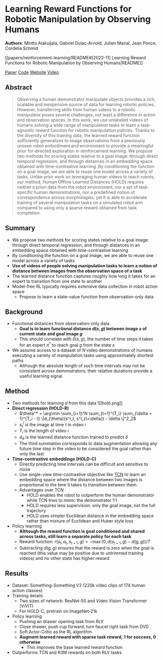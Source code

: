 # Learning Reward Functions for Robotic Manipulation by Observing Humans

**Authors**: Minttu Alakuijala, Gabriel Dulac-Arnold, Julien Mairal, Jean Ponce, Cordelia Schmid

[[papers/reinforcement-learning/README#[2022-11] Learning Reward Functions for Robotic Manipulation by Observing Humans|README]]

[Paper](http://arxiv.org/abs/2211.09019)
[Code](https://github.com/minttusofia/hold-rewards)
[Website](https://sites.google.com/view/hold-rewards)
[Video](https://www.youtube.com/watch?v=t6g3Em4HDwI)

## Abstract

> Observing a human demonstrator manipulate objects provides a rich, scalable and inexpensive source of data for learning robotic policies. However, transferring skills from human videos to a robotic manipulator poses several challenges, not least a difference in action and observation spaces. In this work, we use unlabeled videos of humans solving a wide range of manipulation tasks to learn a task-agnostic reward function for robotic manipulation policies. Thanks to the diversity of this training data, the learned reward function sufficiently generalizes to image observations from a previously unseen robot embodiment and environment to provide a meaningful prior for directed exploration in reinforcement learning. We propose two methods for scoring states relative to a goal image: through direct temporal regression, and through distances in an embedding space obtained with time-contrastive learning. By conditioning the function on a goal image, we are able to reuse one model across a variety of tasks. Unlike prior work on leveraging human videos to teach robots, our method, Human Offline Learned Distances (HOLD) requires neither a priori data from the robot environment, nor a set of task-specific human demonstrations, nor a predefined notion of correspondence across morphologies, yet it is able to accelerate training of several manipulation tasks on a simulated robot arm compared to using only a sparse reward obtained from task completion.

## Summary

- We propose two methods for scoring states relative to a goal image: through direct temporal regression, and through distances in an embedding space obtained with time-contrastive learning
- By conditioning the function on a goal image, we are able to reuse one model across a variety of tasks
- **Use of videos of people solving manipulation tasks to learn a notion of distance between images from the observation space of a task**
- The learned distance function captures roughly how long it takes for an expert to transition from one state to another
- Model-free RL typically requires extensive data collection in robot action space
    - Propose to learn a state-value function from observation-only data

## Background

- Functional distances from observation-only data
    - **Goal is to learn functional distance $d(s, g)$ between image $s$ of current state and goal image $g$**
    - This should correlate with $\delta (s, g)$, the number of time steps it takes for an expert $\pi^*$ to reach goal $g$ from the state $s$
- We assume access to a dataset of $N$ video demonstrations of humans executing a variety of manipulation tasks using approximately shortest paths
    - Although the absolute length of such time intervals may not be consistent across demonstrators, their relative durations provide a useful learning signal

## Method

- Two methods for learning $d$ from this data ![[hold.png]]
- **Direct regression (HOLD-R)**
    - $\theta^* = \arg\min \sum_{i=1}^N \sum_{t=1}^{T_i} \sum_{\delta = 1}^{T_i - t} \|d_{\theta}(s^i_t, s^i_{t+\delta}) - \delta \|^2_2$
    - $s_t^i$ is the image at time $t$ in video $i$
    - $T_i$ is the length of video $i$
    - $d_{\theta}$ is the learned distance function trained to predict $\delta$
    - The third summation corresponds to data augmentation allowing any future time step in the video to be considered the goal rather than only the last
- **Time-contrastive embeddings (HOLD-C)**
    - Directly predicting time intervals can be difficult and sensitive to noise
    - Use single-view time-contrastive objective like [TCN](#apr-2017-tcn-time-contrastive-networks-self-supervised-learning-from-video) to learn an embedding space where the distance between two images is proportional to the time it takes to transition between them
    - Advantages over TCN
        - HOLD enables the robot to outperform the human demonstrator while TCN tries to mimic the demonstrator 1:1
        - HOLD requires less supervision: only the goal image, not the full trajectory
        - HOLD uses simpler Euclidean distance in the embedding space rather than mixture of Euclidean and Huber style loss
- Policy learning
    - **Although the reward function is goal conditioned and shared across tasks, still learn a separate policy for each task**
    - Reward function: $r(s_t, a_t, s_{t+1}, g) = -\max (0, d(s_{t+1}, g) - d(g, g))/T$
    - Subtracting $d(g,g)$ ensures that the reward is zero when the goal is reached (this value may be positive due to untrimmed training videos) and no other state has higher reward

## Results

- Dataset: Something-Something V2 (220k video clips of 174 human action classes)
- Training details
    - Two sizes of network: ResNet-50 and Video Vision Transformer (ViViT)
    - For HOLD-C, pretrain on ImageNet-21k
- Policy learning
    - Pushing an drawer opening task from RLV
    - Close drawer, push cup forward, turn faucet right task from DVD
    - Soft Actor-Critic as the RL algorithm
    - **Augment learned reward with sparse task reward, 1 for success, 0 otherwise**
        - This improves the base learned reward function
- Outperforms TCN and R3M rewards on both RLV tasks
